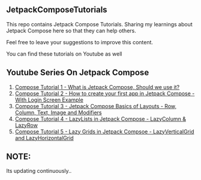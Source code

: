 ## JetpackComposeTutorials ##
This repo contains Jetpack Compose Tutorials.
Sharing my learnings about Jetpack Compose here so that they can help others.

Feel free to leave your suggestions to improve this content.

You can find these tutorials on Youtube as well
## Youtube Series On Jetpack Compose ##
1. [Compose Tutorial 1 - What is Jetpack Compose, Should we use it?](https://youtu.be/AU1Jww1l0U4)
2. [Compose Tutorial 2 - How to create your first app in Jetpack Compose - With Login Screen Example](https://youtu.be/4CSlVhjqXXk)
3. [Compose Tutorial 3 - Jetpack Compose Basics of Layouts - Row, Column, Text, Image and Modifiers](https://youtu.be/Y3WwryISxyg)
4. [Compose Tutorial 4 - LazyLists in Jetpack Compose - LazyColumn & LazyRow](https://youtu.be/4FOkX2ITs9M)
5. [Compose Tutorial 5 - Lazy Grids in Jetpack Compsoe - LazyVerticalGrid and LazyHorizontalGrid](https://youtu.be/zYtcuP0xIv8)


## NOTE: ##
Its updating continuously..
